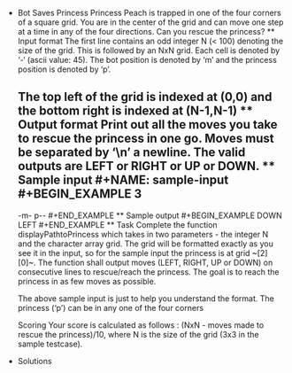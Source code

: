 * Bot Saves Princess
  Princess Peach is trapped in one of the four corners of a square grid.
  You are in the center of the grid and can move one step at a time in
  any of the four directions. Can you rescue the princess?
** Input format
   The first line contains an odd integer N (< 100) denoting the size of
   the grid. This is followed by an NxN grid. Each cell is denoted by ‘-‘
   (ascii value: 45). The bot position is denoted by ‘m’ and the princess
   position is denoted by ‘p’.

   The top left of the grid is indexed at (0,0) and the bottom right is
   indexed at (N-1,N-1)
** Output format
   Print out all the moves you take to rescue the princess in one go.
   Moves must be separated by ‘\n’ a newline. The valid outputs are LEFT
   or RIGHT or UP or DOWN.
** Sample input
   #+NAME: sample-input
   #+BEGIN_EXAMPLE
   3
   ---
   -m-
   p--
   #+END_EXAMPLE
** Sample output
   #+BEGIN_EXAMPLE
   DOWN
   LEFT
   #+END_EXAMPLE
** Task
   Complete the function displayPathtoPrincess which takes in two
   parameters - the integer N and the character array grid. The grid will
   be formatted exactly as you see it in the input, so for the sample
   input the princess is at grid ~[2][0]~. The function shall output moves
   (LEFT, RIGHT, UP or DOWN) on consecutive lines to rescue/reach the
   princess. The goal is to reach the princess in as few moves as
   possible.

   The above sample input is just to help you understand the format. The
   princess (‘p’) can be in any one of the four corners

   Scoring Your score is calculated as follows : (NxN - moves made to
   rescue the princess)/10, where N is the size of the grid (3x3 in the
   sample testcase).
* Solutions